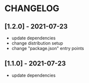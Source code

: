 # CHANGELOG

## [1.2.0] - 2021-07-23
- update dependencies
- change distribution setup
- change "package.json" entry points

## [1.1.0] - 2021-07-23
- update dependencies
